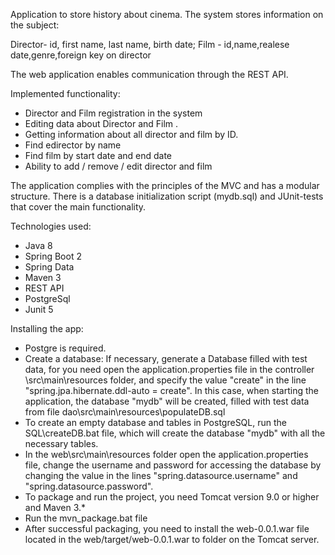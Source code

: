 Application to store history about cinema.
The system stores information on the subject:

Director- id, first name, last name, birth date;
Film - id,name,realese date,genre,foreign key on director 

The web application enables communication through the REST API. 

Implemented functionality:
- Director and Film registration in the system
- Editing data about Director and Film .
- Getting information about all director and film by ID.
- Find edirector by name
- Find film by start date and end date
- Ability to add / remove / edit director and film

The application complies with the principles of the MVC and has a modular structure. 
There is a database initialization script (mydb.sql) and JUnit-tests that cover the main functionality. 

Technologies used:
- Java 8
- Spring Boot 2
- Spring Data
- Maven 3
- REST API
- PostgreSql
- Junit 5     

Installing the app:
- Postgre is required.
- Create a database:
 If necessary, generate a Database filled with test data, for you need
      open the application.properties file in the controller \src\main\resources folder,
      and specify the value "create" in the line "spring.jpa.hibernate.ddl-auto = create".
      In this case, when starting the application, the database "mydb" will be created, filled with
      test data from file dao\src\main\resources\populateDB.sql
- To create an empty database and tables in PostgreSQL, run the SQL\createDB.bat file, which will create the database "mydb" with all the necessary tables.
- In the web\src\main\resources folder open the application.properties file,
   change the username and password for accessing the database by changing the value in the lines
   "spring.datasource.username" and "spring.datasource.password".
- To package and run the project, you need Tomcat version 9.0 or higher and Maven 3.*
- Run the mvn_package.bat file
- After successful packaging, you need to install the web-0.0.1.war file located in the web/target/web-0.0.1.war to folder on the Tomcat server.